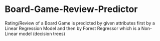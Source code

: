 # Board-Game-Review-Predictor
Rating/Review of a Board Game is predicted by given attributes first by a Linear Regression Model and then by  Forest Regressor which is a Non-Linear model (decision trees)
